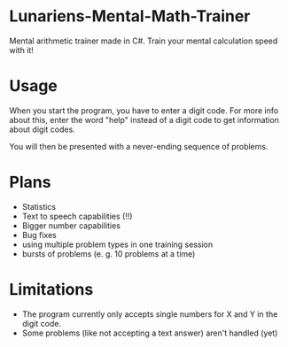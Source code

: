# Lunariens-Mental-Math-Trainer
Mental arithmetic trainer made in C#. Train your mental calculation speed with it!

# Usage
When you start the program, you have to enter a digit code. For more info about this, enter the word "help" instead of a digit code to get information about digit codes.

You will then be presented with a never-ending sequence of problems.

# Plans
* Statistics
* Text to speech capabilities (!!)
* Bigger number capabilities
* Bug fixes
* using multiple problem types in one training session
* bursts of problems (e. g. 10 problems at a time)

# Limitations
* The program currently only accepts single numbers for X and Y in the digit code.
* Some problems (like not accepting a text answer) aren't handled (yet)
